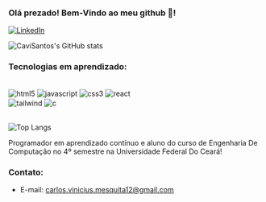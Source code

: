 

### Olá prezado! Bem-Vindo ao meu github 🫡!

[![LinkedIn](https://img.shields.io/badge/LinkedIn-0077B5?style=for-the-badge&logo=linkedin&logoColor=white)](https://www.linkedin.com/in/carlos-vin%C3%ADcius-dos-santos-mesquita-113783211/)

![CaviSantos's GitHub stats](https://github-readme-stats.vercel.app/api?username=CaviSantos&show_icons=true&theme=radical)

### Tecnologias em aprendizado:

<div style="display: inline_block"><br/>
    <img align="center" alt="html5" src="https://img.shields.io/badge/HTML5-E34F26?style=for-the-badge&logo=html5&logoColor=white"/>
    <img align="center" alt="javascript" src="https://img.shields.io/badge/JavaScript-323330?style=for-the-badge&logo=javascript&logoColor=F7DF1E"/>
    <img align="center" alt="css3" src="https://img.shields.io/badge/CSS3-1572B6?style=for-the-badge&logo=css3&logoColor=white"/>
    <img align="center" alt="react" src="https://img.shields.io/badge/React-20232A?style=for-the-badge&logo=react&logoColor=61DAFB"/><br/>
    <img align="center" alt="tailwind" src="https://img.shields.io/badge/Tailwind_CSS-38B2AC?style=for-the-badge&logo=tailwind-css&logoColor=white"/>
    <img align="center" alt="c" src="https://img.shields.io/badge/C-00599C?style=for-the-badge&logo=c&logoColor=white"/>
</div>

<br/>

![Top Langs](https://github-readme-stats.vercel.app/api/top-langs/?username=CaviSantos&layout=compact)
<br/>

Programador em aprendizado contínuo e aluno do curso de Engenharia De Computação no 4º semestre na Universidade Federal Do Ceará!

### Contato:
- E-mail: carlos.vinicius.mesquita12@gmail.com
